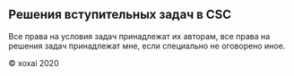 ## Решения вступительных задач в CSC

Все права на условия задач принадлежат их авторам, все права на решения задач принадлежат мне, если специально не оговорено иное.

&copy; xoxai 2020